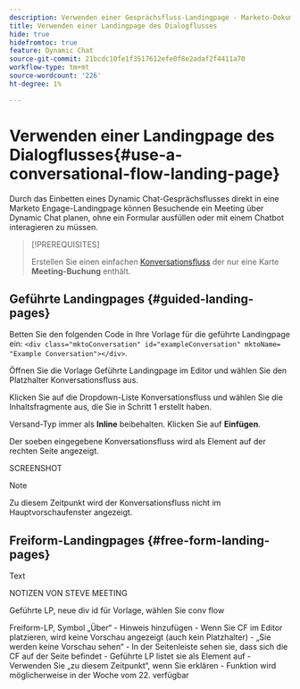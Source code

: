 ```yaml
---
description: Verwenden einer Gesprächsfluss-Landingpage - Marketo-Dokumente - Produktdokumentation
title: Verwenden einer Landingpage des Dialogflusses
hide: true
hidefromtoc: true
feature: Dynamic Chat
source-git-commit: 21bcdc10fe1f3517612efe0f8e2adaf2f4411a70
workflow-type: tm+mt
source-wordcount: '226'
ht-degree: 1%

---
```


# Verwenden einer Landingpage des Dialogflusses{#use-a-conversational-flow-landing-page}

Durch das Einbetten eines Dynamic Chat-Gesprächsflusses direkt in eine Marketo Engage-Landingpage können Besuchende ein Meeting über Dynamic Chat planen, ohne ein Formular ausfüllen oder mit einem Chatbot interagieren zu müssen.

>[!PREREQUISITES]
>
>Erstellen Sie einen einfachen [Konversationsfluss](/help/marketo/product-docs/demand-generation/dynamic-chat/automated-chat/create-a-conversational-flow.md) der nur eine Karte **Meeting-Buchung** enthält.

## Geführte Landingpages {#guided-landing-pages}

Betten Sie den folgenden Code in Ihre Vorlage für die geführte Landingpage ein: `<div class="mktoConversation" id="exampleConversation" mktoName= "Example Conversation"></div>`.

Öffnen Sie die Vorlage Geführte Landingpage im Editor und wählen Sie den Platzhalter Konversationsfluss aus.

Klicken Sie auf die Dropdown-Liste Konversationsfluss und wählen Sie die Inhaltsfragmente aus, die Sie in Schritt 1 erstellt haben.

Versand-Typ immer als **Inline** beibehalten. Klicken Sie auf **Einfügen**.

Der soeben eingegebene Konversationsfluss wird als Element auf der rechten Seite angezeigt.

SCREENSHOT

>[!NOTE]
>
>Zu diesem Zeitpunkt wird der Konversationsfluss nicht im Hauptvorschaufenster angezeigt.

## Freiform-Landingpages {#free-form-landing-pages}

Text

NOTIZEN VON STEVE MEETING

Geführte LP, neue div id für Vorlage, wählen Sie conv flow

Freiform-LP, Symbol „Über“ - Hinweis hinzufügen - Wenn Sie CF im Editor platzieren, wird keine Vorschau angezeigt (auch kein Platzhalter) - „Sie werden keine Vorschau sehen“ - In der Seitenleiste sehen sie, dass sich die CF auf der Seite befindet - Geführte LP listet sie als Element auf - Verwenden Sie „zu diesem Zeitpunkt“, wenn Sie erklären - Funktion wird möglicherweise in der Woche vom 22. verfügbar

